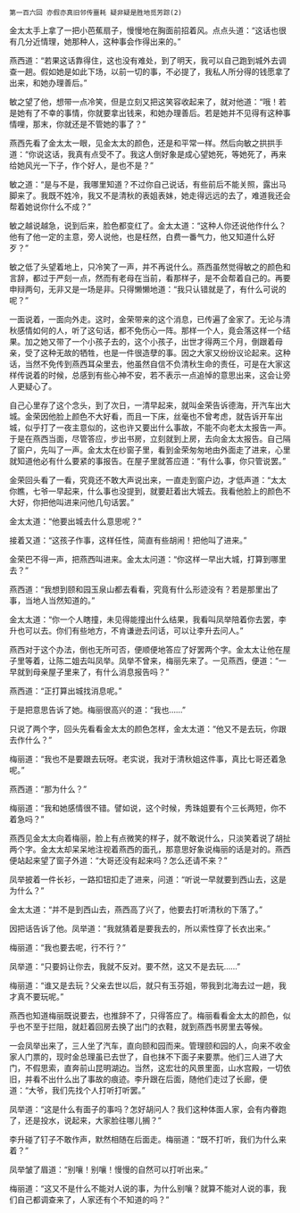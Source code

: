    第一百六回 亦假亦真旧邻传噩耗 疑非疑是胜地觅芳踪(2) 

   金太太手上拿了一把小芭蕉扇子，慢慢地在胸面前招着风。点点头道：“这话也很有几分近情理，她那种人，这种事会作得出来的。”

   燕西道：“若果这话靠得住，这也没有难处，到了明天，我可以自己跑到城外去调查一趟。假如她是如此下场，以前一切的事，不必提了，我私人所分得的钱愿拿了出来，和她办理善后。”

   敏之望了他，想带一点冷笑，但是立刻又把这笑容收起来了，就对他道：“哦！若是她有了不幸的事情，你就要拿出钱来，和她办理善后。若是她并不见得有这种事情哩，那末，你就还是不管她的事了？”

   燕西先看了金太太一眼，见金太太的颜色，还是和平常一样。然后向敏之拱拱手道：“你说这话，我真有点受不了。我这人倒好象是成心望她死，等她死了，再来给她风光一下子，作个好人，是也不是？”

   敏之道：“是与不是，我哪里知道？不过你自己说话，有些前后不能关照，露出马脚来了。我既不姓冷，我又不是清秋的表姐表妹，她走得远远的去了，难道我还会帮着她说你什么不成？”

   敏之越说越急，说到后来，脸色都变红了。金太太道：“这种人你还说他作什么？他有了他一定的主意，旁人说他，也是枉然，白费一番气力，他又知道什么好歹？”

   敏之低了头望着地上，只冷笑了一声，并不再说什么。燕西虽然觉得敏之的颜色和言辞，都过于严刻一点，然而有老母在当前，看那样子，是不会帮着自己的。再要申辩两句，无非又是一场是非。只得懒懒地道：“我只认错就是了，有什么可说的呢？”

   一面说着，一面向外走。这时，金荣带来的这个消息，已传遍了金家了。无论与清秋感情如何的人，听了这句话，都不免伤心一阵。那样一个人，竟会落这样一个结果。加之她又带了一个小孩子去的，这个小孩子，出世才得两三个月，倒跟着母亲，受了这种无故的牺牲，也是一件很造孽的事。因之大家又纷纷议论起来。这种话，当然不免传到燕西耳朵里去，他虽然自信不负清秋生命的责任，可是在大家这样传说着的时候，总感到有些心神不安，若不表示一点追悼的意思出来，这会让旁人更疑心了。

   自己心里存了这个念头，到了次日，一清早起来，就叫金荣告诉德海，开汽车出大城。金荣因他脸上颜色不大好看，而且一下床，丝毫也不曾考虑，就告诉开车出城，似乎打了一夜主意似的，这也许又要出什么事故，不能不向老太太报告一声。于是在燕西当面，尽管答应，步出书房，立刻就到上房，去向金太太报告。自己隔了窗户，先叫了一声。金太太在纱窗子里，看到金荣匆匆地由外面走了进来，心里就知道他必有什么要紧的事报告。在屋子里就答应道：“有什么事，你只管说罢。”

   金荣回头看了一看，究竟还不敢大声说出来，一直走到窗户边，才低声道：“太太你瞧，七爷一早起来，什么事也没提到，就要赶着出大城去。我看他脸上的颜色不大好，你把他叫进来问他几句话罢。”

   金太太道：“他要出城去什么意思呢？”

   接着又道：“这孩子作事，这样任性，简直有些胡闹！把他叫了进来。”

   金荣巴不得一声，把燕西叫进来。金太太问道：“你这样一早出大城，打算到哪里去？”

   燕西道：“我想到颐和园玉泉山都去看看，究竟有什么形迹没有？若是那里出了事，当地人当然知道的。”

   金太太道：“你一个人瞎撞，未见得能撞出什么结果，我看叫凤举陪着你去罢，李升也可以去。你们有些地方，不肯谦逊去问话，可以让李升去问人。”

   燕西对于这个办法，倒也无所可否，便顺便地答应了好罢两个字。金太太让他在屋子里等着，让陈二姐去叫凤举。凤举不曾来，梅丽先来了。一见燕西，便道：“一早就到母亲屋子里来了，有什么消息报告吗？”

   燕西道：“正打算出城找消息呢。”

   于是把意思告诉了她。梅丽很高兴的道：“我也……”

   只说了两个字，回头先看看金太太的颜色怎样，金太太道：“他又不是去玩，你跟去作什么？”

   梅丽道：“我也不是要跟去玩呀。老实说，我对于清秋姐这件事，真比七哥还着急呢。”

   燕西道：“那为什么？”

   梅丽道：“我和她感情很不错。譬如说，这个时候，秀珠姐要有个三长两短，你不着急吗？”

   燕西见金太太向着梅丽，脸上有点微笑的样子，就不敢说什么，只淡笑着说了胡扯两个字。金太太却呆呆地注视着燕西的面孔，那意思好象说梅丽的话是对的。燕西便站起来望了窗子外道：“大哥还没有起来吗？怎么还请不来？”

   凤举披着一件长衫，一路扣钮扣走了进来，问道：“听说一早就要到西山去，这是为什么？”

   金太太道：“并不是到西山去，燕西高了兴了，他要去打听清秋的下落了。”

   因把话告诉了他。凤举道：“我就猜着是要我去的，所以索性穿了长衣出来。”

   梅丽道：“我也要去呢，行不行？”

   凤举道：“只要妈让你去，我就不反对。要不然，这又不是去玩……”

   梅丽道：“谁又是去玩？父亲去世以后，就只有玉芬姐，带我到北海去过一趟，我才真不要玩呢。”

   燕西也知道梅丽既说要去，也推辞不了，只得答应了。梅丽看看金太太的颜色，似乎也不至于拦阻，就赶着回房去换了出门的衣鞋，就到燕西书房里去等候。

   一会凤举出来了，三人坐了汽车，直向颐和园而来。管理颐和园的人，向来不收金家人门票的，现时金总理虽已去世了，自也抹不下面子来要票。他们三人进了大门，不假思索，直奔前山昆明湖边。当然，这宏壮的风景里面，山水宫殿，一切依旧，并看不出什么出了事故的痕迹。李升跟在后面，随他们走过了长廊，便道：“大爷，我们先找个人打听打听罢。”

   凤举道：“这是什么有面子的事吗？怎好胡问人？我们这种体面人家，会有内眷跑了，还是投水，说起来，大家脸往哪儿搁？”

   李升碰了钉子不敢作声，默然相随在后面走。梅丽道：“既不打听，我们为什么来着？”

   凤举皱了眉道：“别嚷！别嚷！慢慢的自然可以打听出来。”

   梅丽道：“这又不是什么不能对人说的事，为什么别嚷？就算不能对人说的事，我们自己都调查来了，人家还有个不知道的吗？”

